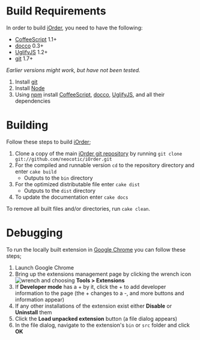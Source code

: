 # Build Requirements
In order to build [iOrder][], you need to have the following:

* [CoffeeScript][] 1.1+
* [docco][] 0.3+
* [UglifyJS][] 1.2+
* [git][] 1.7+

*Earlier versions might work, but have not been tested.*

1. Install [git][]
2. Install [Node](http://nodejs.org/#download)
3. Using [npm][] install [CoffeeScript][], [docco][], [UglifyJS][], and all their dependencies

# Building
Follow these steps to build [iOrder][];

1. Clone a copy of the main [iOrder git repository](https://github.com/neocotic/iOrder) by running `git clone git://github.com/neocotic/iOrder.git`
2. For the compiled and runnable version `cd` to the repository directory and enter `cake build`
   * Outputs to the `bin` directory
3. For the optimized distributable file enter `cake dist`
   * Outputs to the `dist` directory
4. To update the documentation enter `cake docs`

To remove all built files and/or directories, run `cake clean`.

# Debugging
To run the locally built extension in [Google Chrome][] you can follow these steps;

1. Launch Google Chrome
2. Bring up the extensions management page by clicking the wrench icon ![wrench](http://code.google.com/chrome/extensions/images/toolsmenu.gif) and choosing **Tools > Extensions**
3. If **Developer mode** has a + by it, click the + to add developer information to the page (the + changes to a -, and more buttons and information appear)
4. If any other installations of the extension exist either **Disable** or **Uninstall** them
4. Click the **Load unpacked extension** button (a file dialog appears)
5. In the file dialog, navigate to the extension's `bin` or `src` folder and click **OK**

[coffeescript]: http://coffeescript.org
[docco]: https://github.com/jashkenas/docco
[git]: http://git-scm.com
[google chrome]: http://www.google.com/chrome
[iorder]: http://neocotic.com/iOrder
[node]: http://nodejs.org
[npm]: http://npmjs.org
[uglifyjs]: https://github.com/mishoo/UglifyJS